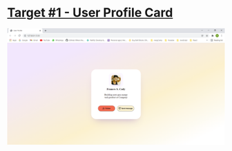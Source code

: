 # [Target #1 - User Profile Card](https://www.uidesigndaily.com/posts/figma-user-profile-card-day-1451)

![](https://github.com/Naman-Saxena1/UI-and-Frontend-challenges/blob/main/1.%20User%20Profile%20card%20with%20Follow%20and%20Send%20Message/Capture.PNG)
